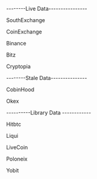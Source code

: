 --------Live Data----------------

SouthExchange 

CoinExchange

Binance

Bitz

Cryptopia




--------Stale Data---------------

CobinHood

Okex



----------Library Data ------------

Hitbtc

Liqui

LiveCoin

Poloneix

Yobit




